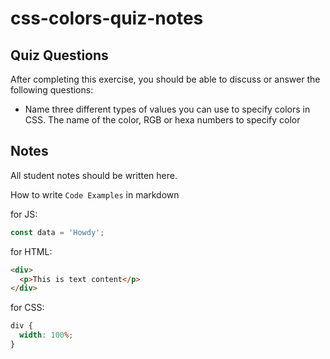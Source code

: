 # css-colors-quiz-notes

## Quiz Questions

After completing this exercise, you should be able to discuss or answer the following questions:

- Name three different types of values you can use to specify colors in CSS.
  The name of the color, RGB or hexa numbers to specify color

## Notes

All student notes should be written here.

How to write `Code Examples` in markdown

for JS:

```javascript
const data = 'Howdy';
```

for HTML:

```html
<div>
  <p>This is text content</p>
</div>
```

for CSS:

```css
div {
  width: 100%;
}
```
